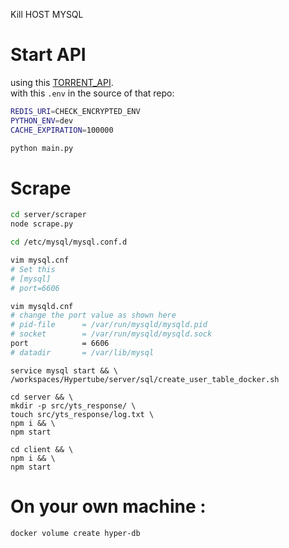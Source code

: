 Kill HOST MYSQL

# Start API

using this [TORRENT_API](https://github.com/Ryuk-me/Torrent-Api-py).  
with this `.env` in the source of that repo:  

```bash
REDIS_URI=CHECK_ENCRYPTED_ENV
PYTHON_ENV=dev
CACHE_EXPIRATION=100000
```

```bash
python main.py
```

# Scrape


```bash
cd server/scraper
node scrape.py
```

```bash
cd /etc/mysql/mysql.conf.d

vim mysql.cnf
# Set this
# [mysql]
# port=6606

vim mysqld.cnf
# change the port value as shown here
# pid-file      = /var/run/mysqld/mysqld.pid
# socket        = /var/run/mysqld/mysqld.sock
port            = 6606
# datadir       = /var/lib/mysql
```

```
service mysql start && \
/workspaces/Hypertube/server/sql/create_user_table_docker.sh
```
```
cd server && \
mkdir -p src/yts_response/ \
touch src/yts_response/log.txt \
npm i && \
npm start
```
```
cd client && \
npm i && \
npm start
```

# On your own machine :
```
docker volume create hyper-db
```